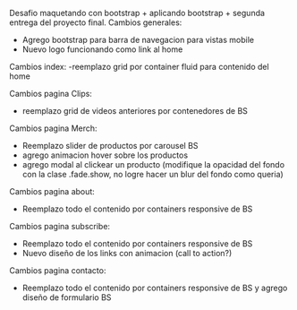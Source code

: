 Desafio maquetando con bootstrap + aplicando bootstrap + segunda entrega del proyecto final. 
Cambios generales:
  - Agrego bootstrap para barra de navegacion para vistas mobile
  - Nuevo logo funcionando como link al home
 
 Cambios index:
  -reemplazo grid por container fluid para contenido del home
 
 Cambios pagina Clips:
  - reemplazo grid de videos anteriores por contenedores de BS
 
 Cambios pagina Merch:
  - Reemplazo slider de productos por carousel BS
  - agrego animacion hover sobre los productos
  - agrego modal al clickear un producto (modifique la opacidad del fondo con la clase .fade.show, no logre hacer un blur del fondo como queria)
 
 Cambios pagina about:
  - Reemplazo todo el contenido por containers responsive de BS
  
 Cambios pagina subscribe:
  - Reemplazo todo el contenido por containers responsive de BS
  - Nuevo diseño de los links con animacion (call to action?)
 
  Cambios pagina contacto:
  - Reemplazo todo el contenido por containers responsive de BS y agrego diseño de formulario BS



